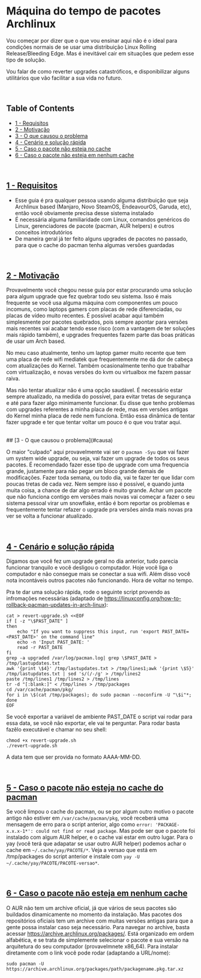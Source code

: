 # Máquina do tempo de pacotes Archlinux

Vou começar por dizer que o que vou ensinar aqui não é o ideal para condições normais de se usar uma distribuição Linux Rolling Release/Bleeding Edge. Mas é inevitável cair em situações que pedem esse tipo de solução.

Vou falar de como reverter upgrades catastróficos, e disponibilizar alguns utilitários que vão facilitar a sua vida no futuro.


<br>

## Table of Contents

* [1 - Requisitos](#reqs)
* [2 - Motivação](#motiv)
* [3 - O que causou o problema](#causa)
* [4 - Cenário e solução rápida](#cenario)
* [5 - Caso o pacote não esteja no cache](#nocache)
* [6 - Caso o pacote não esteja em nenhum cache](#nonocache)

<br>

<a name="reqs"></a>
## [1 - Requisitos](#reqs)

* Esse guia é pra qualquer pessoa usando alguma distribuição que seja Archlinux based (Manjaro, Novo SteamOS, EndeavourOS, Garuda, etc), então você obviamente precisa desse sistema instalado
* É necessária alguma familiaridade com Linux, comandos genéricos do Linux, gerenciadores de pacote (pacman, AUR helpers) e outros conceitos introdutórios 
* De maneira geral já ter feito alguns upgrades de pacotes no passado, para que o cache do pacman tenha algumas versões guardadas

<br>

<a name="motiv"></a>
## [2 - Motivação](#motiv)

Provavelmente você chegou nesse guia por estar procurando uma solução para algum upgrade que fez quebrar todo seu sistema. Isso é mais frequente se você usa alguma máquina com componentes um pouco incomuns, como laptops gamers com placas de rede diferenciadas, ou placas de vídeo muito recentes. É possível acabar aqui também simplesmente por pacotes quebrados, pois sempre apontar para versões mais recentes vai acabar tendo esse risco (com a vantagem de ter soluções mais rápido também), e upgrades frequentes fazem parte das boas práticas de usar um Arch based.

No meu caso atualmente, tenho um laptop gamer muito recente que tem uma placa de rede wifi mediatek que frequentemente me dá dor de cabeça com atualizações do Kernel. Também ocasionalmente tenho que trabalhar com virtualização, e novas versões do kvm ou virtualbox me fazem passar raiva.

Mas não tentar atualizar não é uma opção saudável. É necessário estar sempre atualizado, na medida do possível, para evitar tretas de segurança e até para fazer algo minimamente funcionar. Eu disse que tenho problemas com upgrades referentes a minha placa de rede, mas em versões antigas do Kernel minha placa de rede nem funciona. Então essa dinâmica de tentar fazer upgrade e ter que tentar voltar um pouco é o que vou tratar aqui.

<br>
<a name="causa"></a>
## [3 - O que causou o problema](#causa)

O maior "culpado" aqui provavelmente vai ser o `pacman -Syu` que vai fazer um system wide upgrade, ou seja, vai fazer um upgrade de todos os seus pacotes. É recomendado fazer esse tipo de upgrade com uma frequencia grande, justamente para não pegar um bloco grande demais de modificações. Fazer toda semana, ou todo dia, vai te fazer ter que lidar com poucas tretas de cada vez. Nem sempre isso é possível, e quando junta muita coisa, a chance de dar algo errado é muito grande. Achar um pacote que não funciona contigo em versões mais novas vai começar a fazer o seu sistema pessoal virar um snowflake, então é bom reportar os problemas e frequentemente tentar refazer o upgrade pra versões ainda mais novas pra ver se volta a funcionar atualizado.


<br>

<a name="cenario"></a>
## [4 - Cenário e solução rápida](#cenario)

Digamos que você fez um upgrade geral no dia anterior, tudo parecia funcionar tranquilo e você desligou o computador. Hoje você liga o computador e não consegue mais se conectar a sua wifi. Além disso você nota incontáveis outros pacotes não funcionando. Hora de voltar no tempo.

Pra te dar uma solução rápida, rode o seguinte script provendo as infromações necessárias (adaptado de https://linuxconfig.org/how-to-rollback-pacman-updates-in-arch-linux):

```
cat > revert-upgrade.sh <<EOF
if [ -z "\$PAST_DATE" ]
then
    echo "If you want to suppress this input, run 'export PAST_DATE=<PAST_DATE>' on the command line"
    echo -n 'Input PAST_DATE: '
    read -r PAST_DATE
fi
grep -a upgraded /var/log/pacman.log| grep \$PAST_DATE > /tmp/lastupdates.txt                                                              
awk '{print \$4}' /tmp/lastupdates.txt > /tmp/lines1;awk '{print \$5}' /tmp/lastupdates.txt | sed 's/(/-/g' > /tmp/lines2
paste /tmp/lines1 /tmp/lines2 > /tmp/lines
tr -d "[:blank:]" < /tmp/lines > /tmp/packages
cd /var/cache/pacman/pkg/
for i in \$(cat /tmp/packages); do sudo pacman --noconfirm -U "\$i"*; done
EOF
```

Se você exportar a variável de ambiente PAST_DATE o script vai rodar para essa data, se você não exportar, ele vai te perguntar. Para rodar basta fazêlo executável e chamar no seu shell:

```
chmod +x revert-upgrade.sh
./revert-upgrade.sh
```

A data tem que ser provida no formato AAAA-MM-DD.

<br>

<a name="nocache"></a>
## [5 - Caso o pacote não esteja no cache do pacman](#nocache)

Se você limpou o cache do pacman, ou se por algum outro motivo o pacote antigo não estiver em `/var/cache/pacman/pkg`, você receberá uma mensagem de erro para o script anterior, algo como `error: 'PACKAGE-x.x.x-1*': could not find or read package`. Mas pode ser que o pacote foi instalado com algum AUR helper, e o cache vai estar em outro lugar. Para o yay (você terá que adapatar se usar outro AUR helper) podemos achar o cache em `~/.cache/yay/PACOTE/*`. Veja a versao que está em /tmp/packages do script anterior e instale com `yay -U ~/.cache/yay/PACOTE/PACOTE-versao*`.


<br>

<a name="nonocache"></a>
## [6 - Caso o pacote não esteja em nenhum cache](#nonocache)

 O AUR não tem um archive oficial, já que vários de seus pacotes são buildados dinamicamente no momento da instalação. Mas pacotes dos repositórios oficiais tem um archive com muitas versões antigas para que a gente possa instalar caso seja necessário. Para navegar no archive, basta acessar https://archive.archlinux.org/packages/. Está organizado em ordem alfabética, e se trata de simplemente selecionar o pacote e sua versão na arquitetura do seu computador (provavelmnete x86_64). Para instalar diretamente com o link você pode rodar (adaptando a URL/nome):

```
sudo pacman -U https://archive.archlinux.org/packages/path/packagename.pkg.tar.xz
```